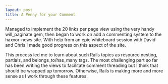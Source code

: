 ```yaml
---
layout: post
title: A Penny for your Comment
---
```


Managed to implement the 20 links per page view using the very handy
will\_paginate gem, then began to work on add a commenting system to the
haxxor-news site. With help from an epic whiteboard session with David and
Chris I made good progress on this aspect of the site.

This process led me to learn about such Rails topics as
resource nesting, partials, and belongs\_to/has\_many tags. The most
challenging part so far has been writing the views to facilitate comment
threading but I think that should be wrapped up tomorrow. Otherwise, Rails
is making more and more sense as I work through these features.

